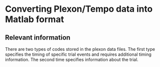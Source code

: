 # Converting Plexon/Tempo data into Matlab format


## Relevant information

There are two types of codes stored in the plexon data files. The first type specifies the timing of specific trial events and requires additional timing information. The second time specifies information about the trial.


##
